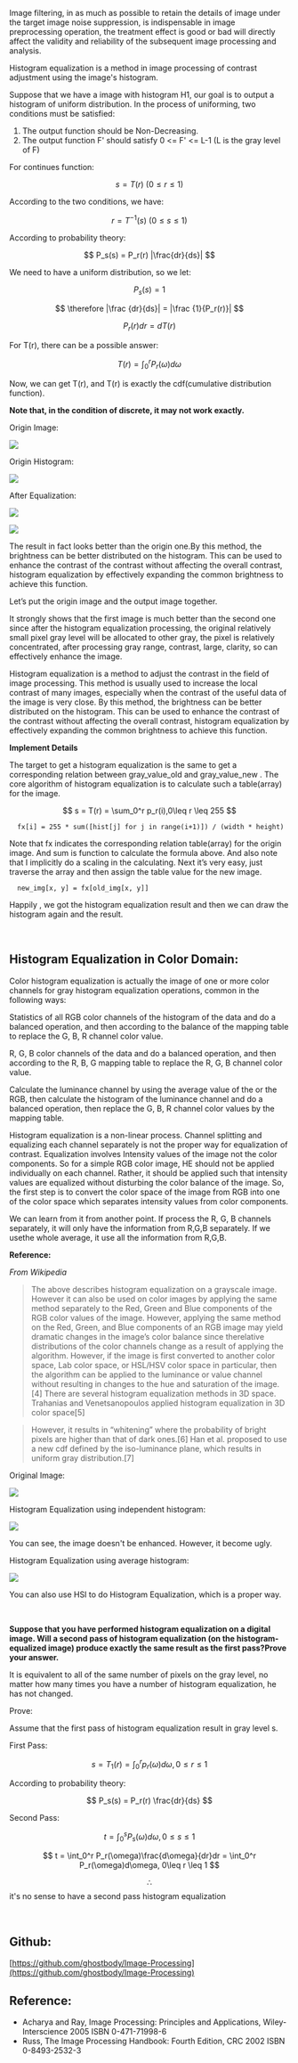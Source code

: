 
Image filtering, in as much as possible to retain the details of image under the target image noise suppression, is indispensable in image preprocessing operation, the treatment effect is good or bad will directly affect the validity and reliability of the subsequent image processing and analysis.

Histogram equalization is a method in image processing of contrast adjustment using the image's histogram.

Suppose that we have a image with histogram H1, our goal is to output a histogram of uniform distribution. In the process of uniforming, two conditions must be satisfied:

1. The output function should be Non-Decreasing.
2. The output function F' should satisfy  0 <= F' <= L-1 (L is the gray level of F)

For continues function:

$$
  s = T(r) \  (0 \leq r \leq 1)
$$

According to the two conditions, we have:

$$
  r = T^{-1}(s) \  (0 \leq s \leq 1)
$$

According to probability theory:

$$
P_s(s) = P_r(r) |\frac{dr}{ds}|
$$

We need to have a uniform distribution, so we let:

$$
  P_s(s) = 1
$$

$$
  \therefore |\frac {dr}{ds}| = |\frac {1}{P_r(r)}|
$$

$$
  P_r(r)dr = dT(r)
$$

For T(r), there can be a possible answer:

$$
T(r) = \int_0^r P_r(\omega) d \omega
$$

Now, we can get T(r), and T(r) is exactly the cdf(cumulative distribution function).

**Note that, in the condition of discrete, it may not work exactly.**


Origin Image:

<img class="img-responsive"  src="https://github.com/ghostbody/Image-Processing/blob/master/project2/code/14.png?raw=true">

Origin Histogram:

<img class="img-responsive"  src="https://github.com/ghostbody/Image-Processing/blob/master/project2/code/originHist.png?raw=true">


After Equalization:

<img class="img-responsive"  src="https://github.com/ghostbody/Image-Processing/blob/master/project2/code/outImage.png?raw=true">

<img class="img-responsive"
src="https://github.com/ghostbody/Image-Processing/blob/master/project2/code/newHist.png?raw=true">

The result in fact looks better than the origin one.By this method, the brightness can be better distributed on the histogram. This can be used to enhance the contrast of the contrast without affecting the overall contrast, histogram equalization by effectively expanding the common brightness to achieve this function.

Let’s put the origin image and the output image together.

It strongly shows that the first image is much better than the second one since after the histogram equalization processing, the original relatively small pixel gray level will be allocated to other gray, the pixel is relatively concentrated, after processing gray range, contrast, large, clarity, so can effectively enhance the image.

Histogram equalization is a method to adjust the contrast in the field of image processing. This method is usually used to increase the local contrast of many images, especially when the contrast of the useful data of the image is very close. By this method, the brightness can be better distributed on the histogram. This can be used to enhance the contrast of the contrast without affecting the overall contrast, histogram equalization by effectively expanding the common brightness to achieve this function.

**Implement Details**

The target to get a histogram equalization is the same to get a corresponding relation between gray_value_old and gray_value_new .
The core algorithm of histogram equalization is to calculate such a table(array) for the image.

$$
s = T(r) = \sum_0^r p_r(i),0\leq r \leq 255
$$

      fx[i] = 255 * sum([hist[j] for j in range(i+1)]) / (width * height)

Note that fx indicates the corresponding relation table(array) for the origin image. And sum is function to calculate the formula above.
And also note that I implicitly do a scaling in the calculating.
Next it’s very easy, just traverse the array and then assign the table value for the new image.

      new_img[x, y] = fx[old_img[x, y]]

Happily , we got the histogram equalization result and then we can draw the histogram again and the result.

<br>

## Histogram Equalization in Color Domain:
Color histogram equalization is actually the image of one or more color channels for gray histogram equalization operations, common in the following ways:

Statistics of all RGB color channels of the histogram of the data and do a balanced operation, and then according to the balance of the mapping table to replace the G, B, R channel color value.

R, G, B color channels of the data and do a balanced operation, and then according to the R, B, G mapping table to replace the R, G, B channel color value.

Calculate the luminance channel by using the average value of the or the RGB, then calculate the histogram of the luminance channel and do a balanced operation, then replace the G, B, R channel color values by the mapping table.

Histogram equalization is a non-linear process. Channel splitting and equalizing each channel separately is not the proper way for equalization of contrast. Equalization involves Intensity values of the image not the color components. So for a simple RGB color image, HE should not be applied individually on each channel. Rather, it should be applied such that intensity values are equalized without disturbing the color balance of the image. So, the first step is to convert the color space of the image from RGB into one of the color space which separates intensity values from color components.

We can learn from it from another point.
If process the R, G, B channels separately, it will only have the information from R,G,B separately. If we usethe whole average, it use all the information from R,G,B.

**Reference:**

*From Wikipedia*

> The above describes histogram equalization on a grayscale image. However it can also be used on color images by applying the same method separately to the Red, Green and Blue components of the RGB color values of the image. However, applying the same method on the Red, Green, and Blue components of an RGB image may yield dramatic changes in the image’s color balance since therelative distributions of the color channels change as a result of applying the algorithm. However, if the image is first converted to another color space, Lab color space, or HSL/HSV color space in particular, then the algorithm can be applied to the luminance or value channel without resulting in changes to the hue and saturation of the image.[4] There are several histogram equalization methods in 3D space. Trahanias and Venetsanopoulos applied histogram equalization in 3D color space[5]

> However, it results in “whitening” where the probability of bright pixels are higher than that of dark ones.[6] Han et al. proposed to use a new cdf defined by the iso-luminance plane, which results in uniform gray distribution.[7]


Original Image:

<img class="img-responsive"
src="https://github.com/ghostbody/Image-Processing/blob/master/project4/task3/me.jpg?raw=true">

Histogram Equalization using independent histogram:

<img class="img-responsive"
src="https://github.com/ghostbody/Image-Processing/blob/master/project4/task3/output1.png?raw=true">

You can see, the image doesn't be enhanced. However, it become ugly.

Histogram Equalization using average histogram:

<img class="img-responsive"
src="https://github.com/ghostbody/Image-Processing/blob/master/project4/task3/output2.png?raw=true">

You can also use HSI to do Histogram Equalization, which is a proper way.

<br>

**Suppose that you have performed histogram equalization on a digital image. Will a second pass of histogram equalization (on the histogram-equalized image) produce exactly the same result as the first pass?Prove your answer.**

It is equivalent to all of the same number of pixels on the gray level, no matter how many times you have a number of histogram equalization, he has not changed.

Prove:

Assume that the first pass of histogram equalization result in gray level s.

First Pass:

$$
s = T_1(r) = \int_0^r p_r(\omega)d\omega, 0\leq r \leq 1
$$

According to probability theory:

$$
P_s(s) = P_r(r) \frac{dr}{ds}
$$

Second Pass:

$$
t = \int_0^s P_s(\omega)d\omega, 0\leq s \leq 1
$$

$$
t = \int_0^r P_r(\omega)\frac{d\omega}{dr}dr = \int_0^r P_r(\omega)d\omega, 0\leq r \leq 1
$$

$$\therefore$$ it's no sense to have a second pass histogram equalization

<br>

## Github:
[https://github.com/ghostbody/Image-Processing](https://github.com/ghostbody/Image-Processing)

## Reference:

- Acharya and Ray, Image Processing: Principles and Applications, Wiley-Interscience 2005 ISBN 0-471-71998-6
- Russ, The Image Processing Handbook: Fourth Edition, CRC 2002 ISBN 0-8493-2532-3
